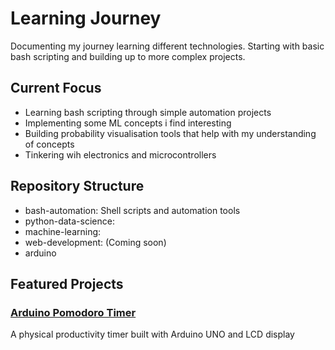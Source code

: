# Learning Journey

Documenting my journey learning different technologies. Starting with basic bash scripting
and building up to more complex projects.

## Current Focus
- Learning bash scripting through simple automation projects
- Implementing some ML concepts i find interesting
- Building probability visualisation tools that help with my understanding of concepts
- Tinkering wih electronics and microcontrollers
## Repository Structure
- bash-automation: Shell scripts and automation tools
- python-data-science:
- machine-learning:
- web-development: (Coming soon)
- arduino

## Featured Projects
### [Arduino Pomodoro Timer](./arduino/lcd_pomodoro)
A physical productivity timer built with Arduino UNO and LCD display